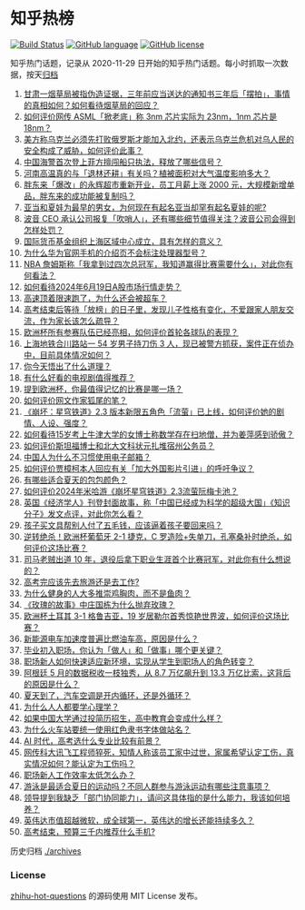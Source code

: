 # 知乎热榜
[![Build Status](https://github.com/ToWeLong/zhihu-hot-questions/workflows/CI/badge.svg)](https://github.com/ToWeLong/zhihu-hot-questions/actions)
[![GitHub language](https://img.shields.io/badge/language-golang-orange.svg)](https://golang.org/)
[![GitHub license](https://img.shields.io/github/license/ToWeLong/zhihu-hot-questions)](https://github.com/ToWeLong/zhihu-hot-questions/blob/main/LICENSE)

知乎热门话题，记录从 2020-11-29 日开始的知乎热门话题。每小时抓取一次数据，按天[归档](./archives)

<!-- BEGIN -->

1. [甘肃一烟草局被指伪造证据，三年前应当送达的通知书三年后「摆拍」，事情的真相如何？如何看待烟草局的回应？](https://www.zhihu.com/question/659215832)
1. [如何评价网传 ASML「掀老底」称 3nm 芯片实际为 23nm，1nm 芯片是 18nm？](https://www.zhihu.com/question/659222197)
1. [美方称乌克兰必须先打败俄罗斯才能加入北约，还表示乌克兰危机对乌人民的安全构成了威胁，如何评价此事？](https://www.zhihu.com/question/659309788)
1. [中国海警首次登上菲方擅闯船只执法，释放了哪些信号？](https://www.zhihu.com/question/659239821)
1. [河南高温真的与「退林还耕」有关吗？植被面积对大气温度影响多大？](https://www.zhihu.com/question/659134120)
1. [胖东来「爆改」的永辉超市重新开业，员工月薪上涨 2000 元，大规模新增单品，胖东来的成功能被复制吗？](https://www.zhihu.com/question/659324389)
1. [亚当和夏娃为最早的男女，为何现在有起名亚当却罕有起名夏娃的呢?](https://www.zhihu.com/question/654570780)
1. [波音 CEO 承认公司报复「吹哨人」，还有哪些细节值得关注？波音公司会得到怎样处罚？](https://www.zhihu.com/question/659329215)
1. [国际货币基金组织上海区域中心成立，具有怎样的意义？](https://www.zhihu.com/question/659306484)
1. [为什么华为官网手机的介绍页不会标注处理器型号？](https://www.zhihu.com/question/659143817)
1. [NBA 詹姆斯称「我拿到过四次总冠军，我知道赢得比赛需要什么」，对此你有何看法？](https://www.zhihu.com/question/659032148)
1. [如何看待2024年6月19日A股市场行情走势？](https://www.zhihu.com/question/659240513)
1. [高速顶着限速跑了，为什么还会被超车？](https://www.zhihu.com/question/657995710)
1. [高考结束后等待「放榜」的日子里，发现儿子性格有变化，不爱跟家人朋友交流，作为家长该怎么疏导？](https://www.zhihu.com/question/659167059)
1. [欧洲杯所有参赛队伍已经亮相，如何评价首轮各球队的表现？](https://www.zhihu.com/question/659272924)
1. [上海地铁合川路站一 54 岁男子持刀伤 3 人，现已被警方抓获，案件正在侦办中，目前具体情况如何？](https://www.zhihu.com/question/659308293)
1. [你今天悟出了什么道理？](https://www.zhihu.com/question/659177019)
1. [有什么好看的电视剧值得推荐？](https://www.zhihu.com/question/658446630)
1. [提到欧洲杯，你最值得记忆的比赛是哪一场？](https://www.zhihu.com/question/658734875)
1. [如何评价网文作家狐尾的笔？](https://www.zhihu.com/question/642615296)
1. [《崩坏：星穹铁道》2.3 版本新限五角色「流萤」已上线，如何评价她的剧情、人设、强度？](https://www.zhihu.com/question/659304794)
1. [如何看待15岁考上牛津大学的女博士称数学存在扫地僧，并为姜萍感到骄傲？](https://www.zhihu.com/question/659284389)
1. [如何评价斯坦福博士和北大文科状元扎堆宿州公务员？](https://www.zhihu.com/question/659238107)
1. [中国人为什么不习惯使用电子邮箱？](https://www.zhihu.com/question/30626480)
1. [如何评价贾樟柯本人回应有关「加大外国影片引进」的呼吁争议？](https://www.zhihu.com/question/659273000)
1. [有哪些适合夏天的包包颜色？](https://www.zhihu.com/question/656287967)
1. [如何评价2024年米哈游《崩坏星穹铁道》2.3流萤阮梅卡池？](https://www.zhihu.com/question/659279145)
1. [英国《经济学人》刊登封面故事，称「中国已经成为科学的超级大国」《知识分子》发文点评，对此你怎么看？](https://www.zhihu.com/question/659127157)
1. [孩子买文具帮别人付了五毛钱，应该逼着孩子要回来吗？](https://www.zhihu.com/question/659002422)
1. [逆转绝杀！欧洲杯葡萄牙 2-1 捷克，C 罗造险+失单刀，孔塞桑补时绝杀，如何评价这场比赛？](https://www.zhihu.com/question/659220837)
1. [司马老贼出道 10 年，退役后拿下职业生涯首个比赛冠军，对此你有什么想说的？](https://www.zhihu.com/question/659131638)
1. [高考完应该先去旅游还是去工作?](https://www.zhihu.com/question/659177583)
1. [为什么健身的人大多推崇鸡胸肉，而不是鱼肉？](https://www.zhihu.com/question/656095010)
1. [《玫瑰的故事》中庄国栋为什么抛弃玫瑰？](https://www.zhihu.com/question/658901950)
1. [欧洲杯土耳其 3-1 格鲁吉亚，19 岁居勒尔首秀惊艳世界波，如何评价这场比赛？](https://www.zhihu.com/question/659235633)
1. [新能源电车加速度普遍比燃油车高，原因是什么？](https://www.zhihu.com/question/657900615)
1. [毕业初入职场，你认为「做人」和「做事」哪个更关键？](https://www.zhihu.com/question/658821297)
1. [职场新人如何快速适应新环境，实现从学生到职场人的角色转变？](https://www.zhihu.com/question/651288236)
1. [阿根廷 5 月的数据税收一枝独秀，从 8.7 万亿飙升到 13.3 万亿比索，这背后的原因是什么？](https://www.zhihu.com/question/659027059)
1. [夏天到了，汽车空调是开内循环，还是外循环？](https://www.zhihu.com/question/657925427)
1. [为什么人人都要学心理学？](https://www.zhihu.com/question/654910702)
1. [如果中国大学通过投简历招生，高中教育会变成什么样？](https://www.zhihu.com/question/659127269)
1. [为什么火车站要统一使用红色隶书字体做站名？](https://www.zhihu.com/question/651933772)
1. [AI 时代，高考选什么专业比较有前景？](https://www.zhihu.com/question/658202339)
1. [网传科大讯飞工程师猝死，知情人称该员工家中过世，家属希望认定工伤，真实情况如何？能认定为工伤吗？](https://www.zhihu.com/question/659256554)
1. [职场新人工作效率太低怎么办？](https://www.zhihu.com/question/637586152)
1. [游泳是最适合夏日的运动吗？不同人群参与游泳运动有哪些注意事项？](https://www.zhihu.com/question/657333679)
1. [领导提到我缺乏「部门协同能力」，请问这具体指的是什么能力，我该如何培养？](https://www.zhihu.com/question/658821309)
1. [英伟达市值超越微软，成全球第一，英伟达的增长还能持续多久？](https://www.zhihu.com/question/659303399)
1. [高考结束，预算三千内推荐什么手机?](https://www.zhihu.com/question/658941621)

<!-- END -->

历史归档 [./archives](./archives)


### License
[zhihu-hot-questions](https://github.com/towelong/zhihu-hot-questions) 的源码使用 MIT License 发布。